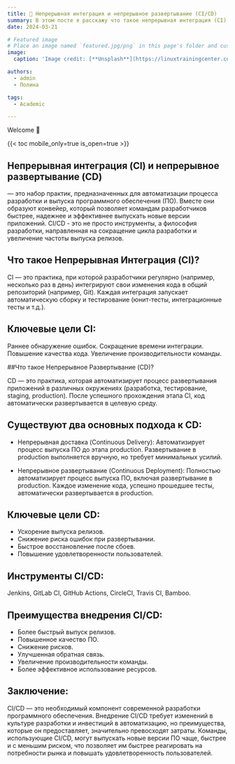 ```yaml
---
title: 🎉 Непрерывная интеграция и непрерывное развертывание (CI/CD)
summary: В этом посте я расскажу что такое непрерывная интеграция (CI) и непрерывное развертывание (CD)
date: 2024-03-21

# Featured image
# Place an image named `featured.jpg/png` in this page's folder and customize its options here.
image:
  caption: 'Image credit: [**Unsplash**](https://linuxtrainingcenter.com/wp-content/uploads/2018/12/CICDBlog-1024x490.png)'

authors:
  - admin
  - Полина

tags:
  - Academic

---
```


Welcome 👋

{{< toc mobile_only=true is_open=true >}}

## Непрерывная интеграция (CI) и непрерывное развертывание (CD) 

— это набор практик, предназначенных для автоматизации процесса разработки и выпуска программного обеспечения (ПО). Вместе они образуют конвейер, который позволяет командам разработчиков быстрее, надежнее и эффективнее выпускать новые версии приложений. CI/CD - это не просто инструменты, а философия разработки, направленная на сокращение цикла разработки и увеличение частоты выпуска релизов.

## Что такое Непрерывная Интеграция (CI)?

CI — это практика, при которой разработчики регулярно (например, несколько раз в день) интегрируют свои изменения кода в общий репозиторий (например, Git). Каждая интеграция запускает автоматическую сборку и тестирование (юнит-тесты, интеграционные тесты и т.д.).

## Ключевые цели CI:

Раннее обнаружение ошибок.
Сокращение времени интеграции.
Повышение качества кода.
Увеличение производительности команды.

##Что такое Непрерывное Развертывание (CD)?

CD — это практика, которая автоматизирует процесс развертывания приложений в различных окружениях (разработка, тестирование, staging, production). После успешного прохождения этапа CI, код автоматически развертывается в целевую среду.

## Существуют два основных подхода к CD:

- Непрерывная доставка (Continuous Delivery): Автоматизирует процесс выпуска ПО до этапа production. Развертывание в production выполняется вручную, но требует минимальных усилий.

- Непрерывное развертывание (Continuous Deployment): Полностью автоматизирует процесс выпуска ПО, включая развертывание в production. Каждое изменение кода, успешно прошедшее тесты, автоматически развертывается в production.

## Ключевые цели CD:

- Ускорение выпуска релизов.
- Снижение риска ошибок при развертывании.
- Быстрое восстановление после сбоев.
- Повышение удовлетворенности пользователей.

## Инструменты CI/CD:

Jenkins, GitLab CI, GitHub Actions, CircleCI, Travis CI, Bamboo.

## Преимущества внедрения CI/CD:

- Более быстрый выпуск релизов.
- Повышенное качество ПО.
- Снижение рисков.
- Улучшенная обратная связь.
- Увеличение производительности команды.
- Более эффективное использование ресурсов.

## Заключение:

CI/CD — это необходимый компонент современной разработки программного обеспечения. Внедрение CI/CD требует изменений в культуре разработки и инвестиций в автоматизацию, но преимущества, которые он предоставляет, значительно превосходят затраты. Команды, использующие CI/CD, могут выпускать новые версии ПО чаще, быстрее и с меньшим риском, что позволяет им быстрее реагировать на потребности рынка и повышать удовлетворенность пользователей.

